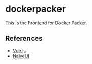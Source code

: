 # dockerpacker
This is the Frontend for Docker Packer.
## References
* [Vue.js](https://vuejs.org/)
* [NaiveUI](https://naiveui.com/)
